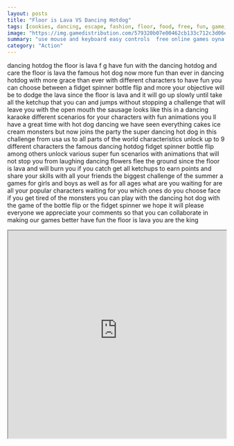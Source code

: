 ```yaml
---
layout: posts
title: "Floor is Lava VS Dancing Hotdog"
tags: [cookies, dancing, escape, fashion, floor, food, free, fun, game, gamedistribution, games, jump, jumping, jumps, kids, ladybug, lava, play, hotdog, free, online, games, oyna, game, free, games, play, play, games]
image: "https://img.gamedistribution.com/579320b07e00462cb133c712c3d06e0c.jpg"
summary: "use mouse and keyboard easy controls  free online games oyna game free games play play games"
category: "Action"
---
```


dancing hotdog the floor is lava f g have fun with the dancing hotdog and care the floor is lava the famous hot dog now more fun than ever in dancing hotdog with more grace than ever with different characters to have fun you can choose between a fidget spinner bottle flip and more your objective will be to dodge the lava since the floor is lava and it will go up slowly until take all the ketchup that you can and jumps without stopping a challenge that will leave you with the open mouth the sausage looks like this in a dancing karaoke different scenarios for your characters with fun animations you ll have a great time with hot dog dancing we have seen everything cakes ice cream monsters but now joins the party the super dancing hot dog in this challenge from usa us to all parts of the world characteristics unlock up to 9 different characters the famous dancing hotdog fidget spinner bottle flip among others unlock various super fun scenarios with animations that will not stop you from laughing dancing flowers flee the ground since the floor is lava and will burn you if you catch get all ketchups to earn points and share your skills with all your friends the biggest challenge of the summer a games for girls and boys as well as for all ages what are you waiting for are all your popular characters waiting for you which ones do you choose face if you get tired of the monsters you can play with the dancing hot dog with the game of the bottle flip or the fidget spinner we hope it will please everyone we appreciate your comments so that you can collaborate in making our games better have fun the floor is lava you are the king

<iframe width="100%" height="480px;" src="https://html5.gamedistribution.com/579320b07e00462cb133c712c3d06e0c/"></iframe>
